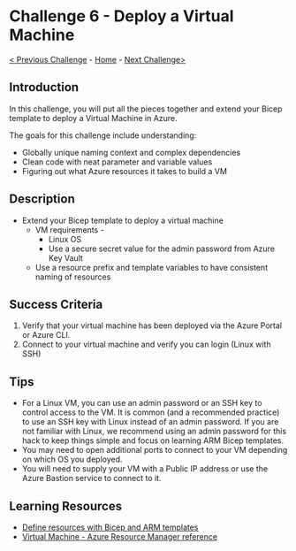 # Challenge 6 - Deploy a Virtual Machine

[< Previous Challenge](./Bicep-Challenge-05.md) - [Home](../README.md) - [Next Challenge>](./Bicep-Challenge-07.md)

## Introduction

In this challenge, you will put all the pieces together and extend your Bicep template to deploy a Virtual Machine in Azure.

The goals for this challenge include understanding:
   + Globally unique naming context and complex dependencies
   + Clean code with neat parameter and variable values
   + Figuring out what Azure resources it takes to build a VM

## Description

+	Extend your Bicep template to deploy a virtual machine
    +   VM requirements -
        +   Linux OS
        +   Use a secure secret value for the admin password from Azure Key Vault
    + Use a resource prefix and template variables to have consistent naming of resources

## Success Criteria

1. Verify that your virtual machine has been deployed via the Azure Portal or Azure CLI.
1. Connect to your virtual machine and verify you can login (Linux with SSH)

## Tips

- For a Linux VM, you can use an admin password or an SSH key to control access to the VM. It is common (and a recommended practice) to use an SSH key with Linux instead of an admin password. If you are not familiar with Linux, we recommend using an admin password for this hack to keep things simple and focus on learning ARM Bicep templates.
- You may need to open additional ports to connect to your VM depending on which OS you deployed.
- You will need to supply your VM with a Public IP address or use the Azure Bastion service to connect to it.

## Learning Resources

- [Define resources with Bicep and ARM templates](https://docs.microsoft.com/azure/templates/)
- [Virtual Machine - Azure Resource Manager reference](https://docs.microsoft.com/azure/templates/microsoft.compute/virtualmachines?tabs=bicep)
